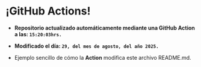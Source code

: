 # ¡GitHub Actions!
* **Repositorio actualizado automáticamente mediante una GitHub Action a las: `15:20:03hrs.`**
* **Modificado el día: `29, del mes de agosto, del año 2025.`**

* Ejemplo sencillo de cómo la **Action** modifica este archivo README.md.
